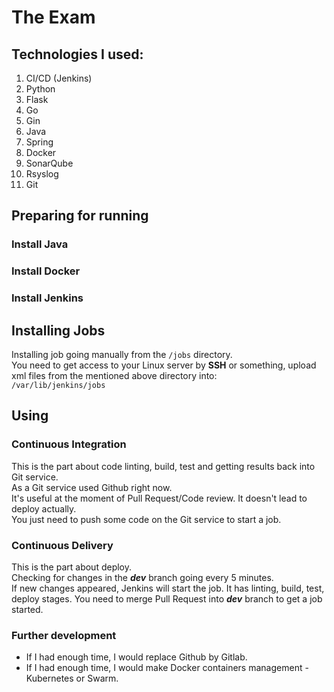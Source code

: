 # The Exam

## Technologies I used:
1. CI/CD (Jenkins)
2. Python
3. Flask
4. Go
5. Gin
6. Java
7. Spring
8. Docker
9. SonarQube
10. Rsyslog
11. Git

## Preparing for running

### Install Java

### Install Docker

### Install Jenkins

## Installing Jobs
Installing job going manually from the `/jobs` directory.  
You need to get access to your Linux server by **SSH** or something, upload xml files from the mentioned above directory into:  
`/var/lib/jenkins/jobs`

## Using

### Continuous Integration
This is the part about code linting, build, test and getting results back into Git service.  
As a Git service used Github right now.  
It's useful at the moment of Pull Request/Code review. It doesn't lead to deploy actually.  
You just need to push some code on the Git service to start a job.

### Continuous Delivery
This is the part about deploy.  
Checking for changes in the ***dev*** branch going every 5 minutes.  
If new changes appeared, Jenkins will start the job. It has linting, build, test, deploy stages.
You need to merge Pull Request into ***dev*** branch to get a job started.

### Further development
* If I had enough time, I would replace Github by Gitlab.
* If I had enough time, I would make Docker containers management - Kubernetes or Swarm.